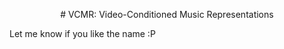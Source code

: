 <p align="center">
    # VCMR: Video-Conditioned Music Representations
</p>
Let me know if you like the name :P
